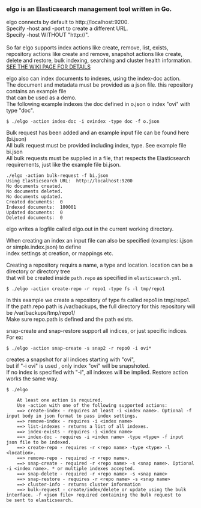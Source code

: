 ### elgo is an Elasticsearch management tool written in Go.<br/>
elgo connects by default to http://localhost:9200. <br/>
Specify -host and -port to create a different URL.<br/>
Specify -host WITHOUT "http://".<br/>
<br/>
So far elgo supports index actions like create, remove, list, exists, <br/>
repository actions like create and remove, snapshot actions like create, <br/>
delete and restore, bulk indexing, searching and cluster health information.<br/>
[SEE THE WIKI PAGE FOR DETAILS](https://github.com/ksovi/elgo/wiki)<br/>

elgo also can index documents to indexes, using the index-doc action. <br/>
The document and metadata must be provided as a json file. this repository contains an example file <br/>
that can be used as a demo.<br/> 
The following example indexes the doc defined in o.json o index "ovi" with type "doc".<br/>


```
$ ./elgo -action index-doc -i ovindex -type doc -f o.json
```

Bulk request has been added and an example input file can be found here (bi.json) <br/> All bulk request must be provided including index, type. See example file bi.json <br/>
All bulk requests must be supplied in a file, that respects the Elasticsearch requirements, just like the example file bi.json.<br/>

```
./elgo -action bulk-request -f bi.json
Using Elasticsearch URL:  http://localhost:9200
No documents created.
No documents deleted.
No documents updated.
Created documents:  0
Indexed documents:  100001
Updated documents:  0
Deleted documents:  0
```

elgo writes a logfile called elgo.out in the current working directory. <br/>

When creating an index an input file can also be specified (examples: i.json or simple.index.json) to define <br/>
index settings at creation, or mappings etc.<br/>

Creating a repository requirs a name, a type and location. location can be a directory or directory tree <br/>
that will be created inside ```path.repo``` as specified in ```elasticsearch.yml```.

```
$ ./elgo -action create-repo -r repo1 -type fs -l tmp/repo1
```
In this example we create a repository of type fs called repo1 in tmp/repo1. <br/>
If the path.repo path is /var/backups, the full directory for this repository will be /var/backups/tmp/repo1/<br/>
Make sure repo.path is defined and the path exists.

snap-create and snap-restore support all indices, or just specific indices.
For ex: 

```$ ./elgo -action snap-create -s snap2 -r repo0 -i ovi*``` 

creates a snapshot for all indices starting with "ovi", <br/>
but if "-i ovi" is used , only index "ovi" will be snapshoted. <br/>
If no index is specified with "-i", all indexes will be implied. Restore action works the same way. <br/>



```
$ ./elgo

    At least one action is required. 
    Use -action with one of the following supported actions:
    ==> create-index - requires at least -i <index name>. Optional -f input body in json format to pass index settings.
    ==> remove-index - requires -i <index name>
    ==> list-indexes - returns a list of all indexes.
    ==> index-exists - requires -i <index name>
    ==> index-doc - requires -i <index name> -type <type> -f input json file to be indexed.
    ==> create-repo - requires -r <repo name> -type <type> -l <location>.
    ==> remove-repo - required -r <repo name>.
    ==> snap-create - required -r <repo name> -s <snap name>. Optional -i <index name>. * or multiple indexes accepted.
    ==> snap-delete - required -r <repo name> -s <snap name>
    ==> snap-restore - requires -r <repo name> -s <snap name>
    ==> cluster-info - returns cluster information
    ==> bulk-request - create/index/delete or update using the bulk interface. -f <json file> required containing the bulk request to 
be sent to elasticsearch.
```

